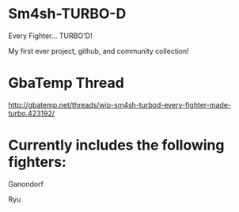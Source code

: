 # Sm4sh-TURBO-D

Every Fighter... TURBO'D!

My first ever project, github, and community collection!

# GbaTemp Thread

http://gbatemp.net/threads/wip-sm4sh-turbod-every-fighter-made-turbo.423192/


# Currently includes the following fighters:

Ganondorf

Ryu
